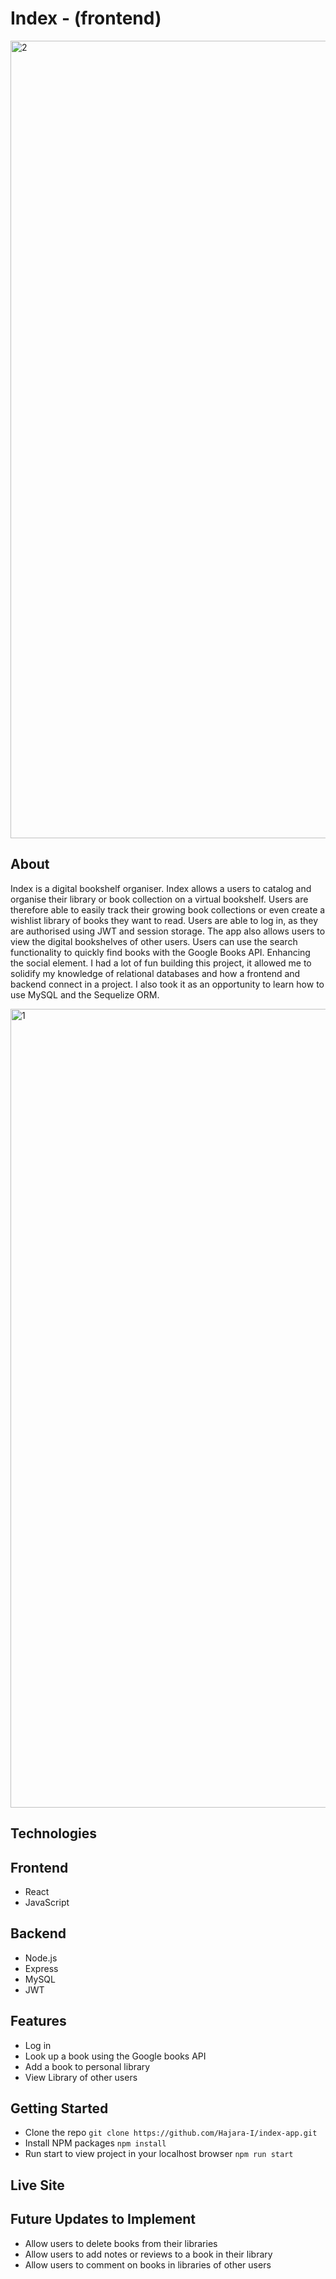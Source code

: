 # Index - (frontend)

<img width="1276" alt="2" src="https://user-images.githubusercontent.com/91130903/158276116-15b0d8b6-4441-4249-914c-4479bc5417b3.png">


## About

Index is a digital bookshelf organiser. Index allows a users to catalog and organise their library or book collection on a virtual bookshelf. Users are therefore able to easily track their growing book collections or even create a wishlist library of books they want to read. Users are able to log in, as they are authorised using JWT and session storage. The app also allows users to view the digital bookshelves of other users. Users can use the search functionality to quickly find books with the Google Books API. Enhancing the social element. I had a lot of fun building this project, it allowed me to solidify my knowledge of relational databases and how a frontend and backend connect in a project. I also took it as an opportunity to learn how to use MySQL and the Sequelize ORM.

<img width="1278" alt="1" src="https://user-images.githubusercontent.com/91130903/158276340-9393b680-71b4-4e35-aeaf-bc7d1a178d10.png">


## Technologies
## Frontend
- React
- JavaScript

## Backend
- Node.js
- Express
- MySQL
- JWT

## Features
- Log in 
- Look up a book using the Google books API
- Add a book to personal library
- View Library of other users

## Getting Started
- Clone the repo `git clone https://github.com/Hajara-I/index-app.git`
- Install NPM packages `npm install`
- Run start to view project in your localhost browser `npm run start`

## Live Site


## Future Updates to Implement
- Allow users to delete books from their libraries
- Allow users to add notes or reviews to a book in their library
- Allow users to comment on books in libraries of other users

